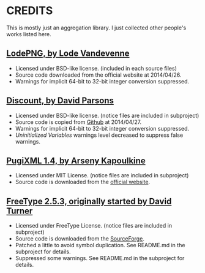CREDITS
=======



This is mostly just an aggregation library.
I just collected other people's works listed here.




[LodePNG, by Lode Vandevenne](http://lodev.org/lodepng/)
--------------------------------------------------------
*	Licensed under BSD-like license. (included in each source files)
*	Source code downloaded from the official website at 2014/04/26.
*	Warnings for implicit 64-bit to 32-bit integer conversion suppressed.
	
	
	
[Discount, by David Parsons](http://www.pell.portland.or.us/~orc/Code/discount/)
--------------------------------------------------------------------------------
*	Licensed under BSD-like license. (notice files are included in subproject)
*	Source code is copied from [Github](https://github.com/Orc/discount) at 2014/04/27.
*	Warnings for implicit 64-bit to 32-bit integer conversion suppressed.
*	*Uninitialized Variables* warnings level decreased to suppress false warnings.



[PugiXML 1.4, by Arseny Kapoulkine](http://pugixml.org)
-------------------------------------------------------
*	Licensed under MIT License. (notice files are included in subproject)
*	Source code is downloaded from the [official website](http://pugixml.org/downloads/).



[FreeType 2.5.3, originally started by David Turner](http://www.freetype.org)
-----------------------------------------------------------------------------
*	Licensed under FreeType License. (notice files are included in subproject)
*	Source code is downloaded from the [SourceForge](http://sourceforge.net/projects/freetype/files/).
*	Patched a little to avoid symbol duplication. See README.md in the subproject for details.
*	Suppressed some warnings. See README.md in the subproject for details.